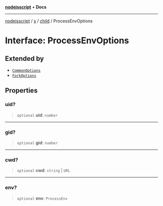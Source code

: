 [**nodejsscript**](../../../../../README.md) • **Docs**

***

[nodejsscript](../../../../../README.md) / [s](../../../README.md) / [child](../README.md) / ProcessEnvOptions

# Interface: ProcessEnvOptions

## Extended by

- [`CommonOptions`](CommonOptions.md)
- [`ForkOptions`](ForkOptions.md)

## Properties

### uid?

> `optional` **uid**: `number`

***

### gid?

> `optional` **gid**: `number`

***

### cwd?

> `optional` **cwd**: `string` \| `URL`

***

### env?

> `optional` **env**: `ProcessEnv`
